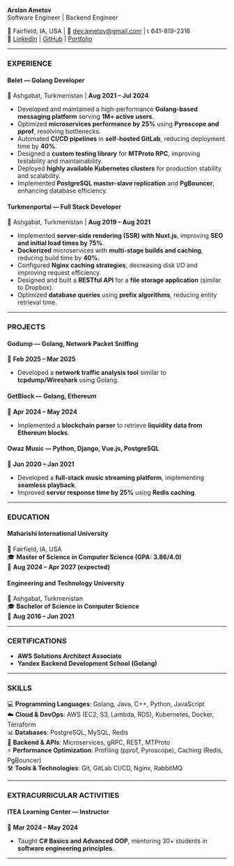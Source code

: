 **Arslan Ametov**  
Software Engineer | Backend Engineer  

📍 Fairfield, IA, USA | 📧 dev.ametov@gmail.com | 📞 641-819-2316  
🔗 [LinkedIn](https://www.linkedin.com/in/dev-ametov/) | [GitHub](https://github.com/ametow) | [Portfolio](https://arslanbek.com)  

---  

### **EXPERIENCE**  
#### **Belet** — Golang Developer  
📍 Ashgabat, Turkmenistan | **Aug 2021 – Jul 2024**  
- Developed and maintained a high-performance **Golang-based messaging platform** serving **1M+ active users**.  
- Optimized **microservices performance by 25%** using **Pyroscope and pprof**, resolving bottlenecks.  
- Automated **CI/CD pipelines** in **self-hosted GitLab**, reducing deployment time by **40%**.  
- Designed a **custom testing library** for **MTProto RPC**, improving testability and maintainability.  
- Deployed **highly available Kubernetes clusters** for production stability and scalability.  
- Implemented **PostgreSQL master-slave replication** and **PgBouncer**, enhancing database efficiency.  

#### **Turkmenportal** — Full Stack Developer  
📍 Ashgabat, Turkmenistan | **Aug 2019 – Aug 2021**  
- Implemented **server-side rendering (SSR) with Nuxt.js**, improving **SEO and initial load times by 75%**.  
- **Dockerized** microservices with **multi-stage builds and caching**, reducing build time by **40%**.  
- Configured **Nginx caching strategies**, decreasing disk I/O and improving request efficiency.  
- Designed and built a **RESTful API** for a **file storage application** (similar to Dropbox).  
- Optimized **database queries** using **prefix algorithms**, reducing entity retrieval time.  

---  

### **PROJECTS**  
#### **Godump** — Golang, Network Packet Sniffing  
📅 **Feb 2025 – Mar 2025**  
- Developed a **network traffic analysis tool** similar to **tcpdump/Wireshark** using Golang.  

#### **GetBlock** — Golang, Ethereum  
📅 **Apr 2024 – May 2024**  
- Implemented a **blockchain parser** to retrieve **liquidity data from Ethereum blocks**.  

#### **Owaz Music** — Python, Django, Vue.js, PostgreSQL  
📅 **Jun 2020 – Jan 2021**  
- Developed a **full-stack music streaming platform**, implementing **seamless playback**.  
- Improved **server response time by 25%** using **Redis caching**.  

---  

### **EDUCATION**  
#### **Maharishi International University**  
📍 Fairfield, IA, USA  
🎓 **Master of Science in Computer Science (GPA: 3.86/4.0)**  
📅 **Aug 2024 – Apr 2027 (expected)**  

#### **Engineering and Technology University**  
📍 Ashgabat, Turkmenistan  
🎓 **Bachelor of Science in Computer Science**  
📅 **Aug 2016 – Jun 2021**  

---  

### **CERTIFICATIONS**  
- **AWS Solutions Architect Associate**  
- **Yandex Backend Development School (Golang)**  

---  

### **SKILLS**  
💻 **Programming Languages**: Golang, Java, C++, Python, JavaScript  
☁️ **Cloud & DevOps**: AWS (EC2, S3, Lambda, RDS), Kubernetes, Docker, Terraform  
📊 **Databases**: PostgreSQL, MySQL, Redis  
🔗 **Backend & APIs**: Microservices, gRPC, REST, MTProto  
⚡ **Performance Optimization**: Profiling (pprof, Pyroscope), Caching (Redis, PgBouncer)  
🛠 **Tools & Technologies**: Git, GitLab CI/CD, Nginx, RabbitMQ  

---  

### **EXTRACURRICULAR ACTIVITIES**  
#### **ITEA Learning Center** — Instructor  
📅 **Mar 2024 – May 2024**  
- Taught **C# Basics and Advanced OOP**, mentoring 30+ students in **software engineering principles**.  

---
